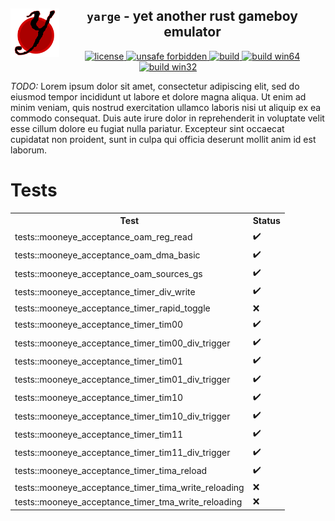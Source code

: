 <!--TITLE-->
<h2 align="center">
  <img alt="logo" src=".assets/yarge.svg" border="0" width="78" height="78" align="left">
  <code>yarge</code> - <b>y</b>et <b>a</b>nother <b>r</b>ust <b>g</b>ameboy <b>e</b>mulator<br>
</h2>
<!--BADGES-->
<div align="center">
  <a href="https://github.com/griffi-gh/yarge/blob/master/LICENSE">
    <img alt="license" src="https://shields.io/github/license/griffi-gh/yarge  " border="0">
  </a>
  <a href="https://github.com/rust-secure-code/safety-dance/">
    <img alt="unsafe forbidden" src="https://img.shields.io/badge/unsafe-forbidden-success.svg" border="0">
  </a>
  <a href="https://github.com/griffi-gh/yarge/actions">
    <img alt="build" src="https://shields.io/github/workflow/status/griffi-gh/yarge/Build" border="0">
  </a>
  <a href="https://nightly.link/griffi-gh/yarge/workflows/build/master/release-win64.zip">
    <img alt="build win64" src="https://img.shields.io/badge/build-win64-blue" border="0">
  </a>
  <a href="https://nightly.link/griffi-gh/yarge/workflows/build/master/release-lin64.zip">
    <img alt="build win32" src="https://img.shields.io/badge/build-lin64-blue" border="0">
  </a>
</div>
<p>
  <i>TODO:</i> Lorem ipsum dolor sit amet, consectetur adipiscing elit, sed do eiusmod tempor incididunt ut labore et dolore magna aliqua. Ut enim ad minim veniam, quis nostrud exercitation ullamco laboris nisi ut aliquip ex ea commodo consequat. Duis aute irure dolor in reprehenderit in voluptate velit esse cillum dolore eu fugiat nulla pariatur. Excepteur sint occaecat cupidatat non proident, sunt in culpa qui officia deserunt mollit anim id est laborum.
</p>
<h1>Tests</h1>
<p>
  <table><tr><th>Test</th><th>Status</th></tr><tr><td>tests::mooneye_acceptance_oam_reg_read</td><td>✔️</td></tr><tr><td>tests::mooneye_acceptance_oam_dma_basic</td><td>✔️</td></tr><tr><td>tests::mooneye_acceptance_oam_sources_gs</td><td>✔️</td></tr><tr><td>tests::mooneye_acceptance_timer_div_write</td><td>✔️</td></tr><tr><td>tests::mooneye_acceptance_timer_rapid_toggle</td><td>❌</td></tr><tr><td>tests::mooneye_acceptance_timer_tim00</td><td>✔️</td></tr><tr><td>tests::mooneye_acceptance_timer_tim00_div_trigger</td><td>✔️</td></tr><tr><td>tests::mooneye_acceptance_timer_tim01</td><td>✔️</td></tr><tr><td>tests::mooneye_acceptance_timer_tim01_div_trigger</td><td>✔️</td></tr><tr><td>tests::mooneye_acceptance_timer_tim10</td><td>✔️</td></tr><tr><td>tests::mooneye_acceptance_timer_tim10_div_trigger</td><td>✔️</td></tr><tr><td>tests::mooneye_acceptance_timer_tim11</td><td>✔️</td></tr><tr><td>tests::mooneye_acceptance_timer_tim11_div_trigger</td><td>✔️</td></tr><tr><td>tests::mooneye_acceptance_timer_tima_reload</td><td>✔️</td></tr><tr><td>tests::mooneye_acceptance_timer_tima_write_reloading</td><td>❌</td></tr><tr><td>tests::mooneye_acceptance_timer_tma_write_reloading</td><td>❌</td></tr></table>
</p>
